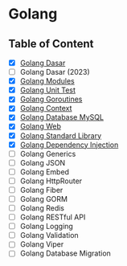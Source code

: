 # Golang

## Table of Content

- [x] [Golang Dasar](Golang%20Dasar)
- [ ] Golang Dasar (2023)
- [x] [Golang Modules](Golang%20Modules)
- [x] [Golang Unit Test](Golang%20Unit%20Test)
- [x] [Golang Goroutines](Golang%20Goroutines)
- [x] [Golang Context](Golang%20Context)
- [x] [Golang Database MySQL](Golang%20Database%20MySQL)
- [x] [Golang Web](Golang%20Web)
- [x] [Golang Standard Library](Golang%20Standard%20Library)
- [x] [Golang Dependency Injection](Golang%20Dependency%20Injection)
- [ ] Golang Generics
- [ ] Golang JSON
- [ ] Golang Embed
- [ ] Golang HttpRouter
- [ ] Golang Fiber
- [ ] Golang GORM
- [ ] Golang Redis
- [ ] Golang RESTful API
- [ ] Golang Logging
- [ ] Golang Validation
- [ ] Golang Viper
- [ ] Golang Database Migration
